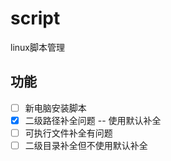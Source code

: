 # script

linux脚本管理

## 功能

- [ ] 新电脑安装脚本
- [X] 二级路径补全问题  -- 使用默认补全
- [ ] 可执行文件补全有问题
- [ ] 二级目录补全但不使用默认补全
